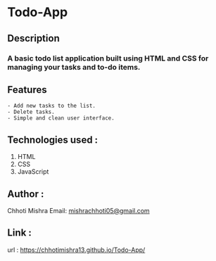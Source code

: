 # Todo-App
## Description
### A basic todo list application built using HTML and CSS for managing your tasks and to-do items.

## Features
    - Add new tasks to the list.
    - Delete tasks.
    - Simple and clean user interface.

## Technologies used :
   1. HTML
   2. CSS
   3. JavaScript

## Author :
   Chhoti Mishra
   Email: mishrachhoti05@gmail.com

## Link :
   url : https://chhotimishra13.github.io/Todo-App/
